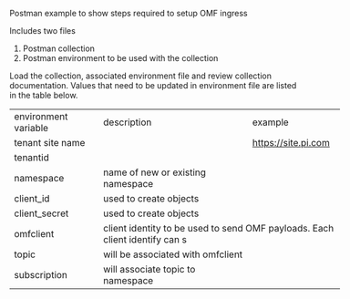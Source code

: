 Postman example to show steps required to setup OMF ingress

Includes two files
1. Postman collection
2. Postman environment to be used with the collection

Load the collection, associated environment file and review collection documentation.
Values that need to be updated in environment file are listed in the table below.
<p>
<table border=0 cellpadding=0 cellspacing=0 width=579 style='border-collapse:
 collapse;table-layout:fixed;width:435pt'>
 <col width=150 style='mso-width-source:userset;mso-width-alt:5347;width:113pt'>
 <col width=281 style='mso-width-source:userset;mso-width-alt:9984;width:211pt'>
 <col width=148 style='mso-width-source:userset;mso-width-alt:5262;width:111pt'>
 <tr height=19 style='height:14.4pt'>
  <td height=19 class=xl1523697 width=150 style='height:14.4pt;width:113pt'>environment
  variable</td>
  <td class=xl1523697 width=281 style='width:211pt'>description</td>
  <td class=xl1523697 width=148 style='width:111pt'>example</td>
 </tr>
 <tr height=19 style='height:14.4pt'>
  <td height=19 class=xl1523697 style='height:14.4pt'>tenant site name</td>
  <td class=xl1523697></td>
  <td class=xl6523697><a href="https://site.pi.com/">https://site.pi.com</a></td>
 </tr>
 <tr height=19 style='height:14.4pt'>
  <td height=19 class=xl1523697 style='height:14.4pt'>tenantid</td>
  <td class=xl1523697></td>
  <td class=xl6523697></td>
 </tr>
 <tr height=19 style='height:14.4pt'>
  <td height=19 class=xl1523697 style='height:14.4pt'>namespace</td>
  <td class=xl1523697>name of new or existing namespace</td>
  <td class=xl1523697></td>
 </tr>
 <tr height=19 style='height:14.4pt'>
  <td height=19 class=xl1523697 style='height:14.4pt'>client_id</td>
  <td class=xl1523697>used to create objects</td>
  <td class=xl1523697></td>
 </tr>
 <tr height=19 style='height:14.4pt'>
  <td height=19 class=xl1523697 style='height:14.4pt'>client_secret</td>
  <td class=xl1523697>used to create objects</td>
  <td class=xl1523697></td>
 </tr>
 <tr height=19 style='height:14.4pt'>
  <td height=19 class=xl1523697 style='height:14.4pt'>omfclient</td>
  <td class=xl1523697 colspan=2>client identity to be used to send OMF
  payloads. Each client identify can s<span style='display:none'>upport
  multiple secrets.</span></td>
 </tr>
 <tr height=19 style='height:14.4pt'>
  <td height=19 class=xl1523697 style='height:14.4pt'>topic</td>
  <td class=xl1523697>will be associated with omfclient</td>
  <td class=xl1523697></td>
 </tr>
 <tr height=19 style='height:14.4pt'>
  <td height=19 class=xl1523697 style='height:14.4pt'>subscription</td>
  <td class=xl1523697>will associate topic to namespace</td>
  <td class=xl1523697></td>
 </tr>
 <![if supportMisalignedColumns]>
 <tr height=0 style='display:none'>
  <td width=150 style='width:113pt'></td>
  <td width=281 style='width:211pt'></td>
  <td width=148 style='width:111pt'></td>
 </tr>
 <![endif]>
</table></p>
